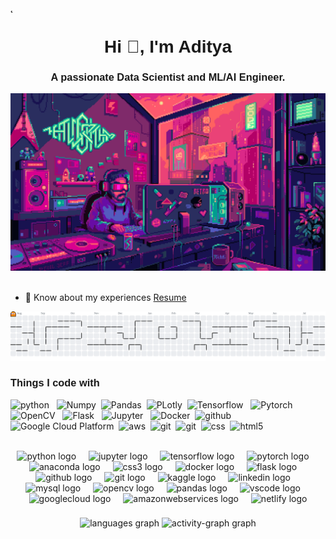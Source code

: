 ̨<style>
@font-face {
    font-family: 'Pixel';
    src: url('../src/Pixel.woff2') format('woff2');
}
h1, h3 {
    font-family: 'Pixel', sans-serif;
}
</style>

<h1 align="center">Hi 👋, I'm Aditya</h1>
<h3 align="center">A passionate Data Scientist and ML/AI Engineer.</h3>

<img alt="gif" src="src/coding.gif" /> &nbsp;

- 📄 Know about my experiences [Resume](https://drive.google.com/file/d/1n5QSoS5yzdGfx5v8IqQCrHnzzCaEwOkU/view?usp=drive_link)

<picture>
  <source media="(prefers-color-scheme: dark)" srcset="https://raw.githubusercontent.com/fairtexas5/fairtexas5/output/pacman-contribution-graph-dark.svg">
  <source media="(prefers-color-scheme: light)" srcset="https://raw.githubusercontent.com/fairtexas5/fairtexas5/output/pacman-contribution-graph.svg">
  <img alt="pacman contribution graph" src="https://raw.githubusercontent.com/fairtexas5/fairtexas5/output/pacman-contribution-graph.svg">
</picture>

###

<h3>Things I code with</h3>
<p>
  <img alt="python" src="https://img.shields.io/badge/Python-%233776AB?style=for-the-badge&logo=python&labelColor=white" /> &nbsp;
  <img alt="Numpy" src="https://img.shields.io/badge/NumPy-%23013243?style=for-the-badge&logo=numpy&logoColor=%23013243&labelColor=white" />&nbsp;
  <img alt="Pandas" src="https://img.shields.io/badge/Pandas-%23150458?style=for-the-badge&logo=pandas&logoColor=%23150458&labelColor=white" />&nbsp;
  <img alt="PLotly" src="https://img.shields.io/badge/Plotly-%233F4F75?style=for-the-badge&logo=plotly&logoColor=%233F4F75&labelColor=white" />&nbsp;
  <img alt="Tensorflow" src="https://img.shields.io/badge/Tensorflow-%23FF6F00?style=for-the-badge&logo=tensorflow&logoColor=%23FF6F00&labelColor=white" /> &nbsp;
  <img alt="Pytorch" src="https://img.shields.io/badge/-Pytorch-%23EE4C2C?style=for-the-badge&logo=pytorch&logoColor=%23EE4C2C&labelColor=white" /> &nbsp;
  <img alt="OpenCV" src="https://img.shields.io/badge/OpenCV-%235C3EE8?style=for-the-badge&logo=opencv&logoColor=%235C3EE8&labelColor=white" /> &nbsp;
  <img alt="Flask" src="https://img.shields.io/badge/Flask-%23000000?style=for-the-badge&logo=flask&logoColor=%23000000&labelColor=white" /> &nbsp;
  <img alt="Jupyter" src="https://img.shields.io/badge/Jupyter-%23F37626?style=for-the-badge&logo=jupyter&logoColor=%23F37626&labelColor=white" /> &nbsp;
  <img alt="Docker" src="https://img.shields.io/badge/Docker-%232496ED?style=for-the-badge&logo=docker&logoColor=%232496ED&labelColor=white" />&nbsp;
  <img alt="github" src="https://img.shields.io/badge/Github-%23181717?style=for-the-badge&logo=github&logoColor=%23181717&labelColor=white&link=https%3A%2F%2Fgithub.com%2FFairtexas5" />&nbsp;
  <img alt="Google Cloud Platform" src="https://img.shields.io/badge/GC-%234285F4?style=for-the-badge&logo=googlecloud&logoColor=%234285F4&labelColor=white" />&nbsp;
  <img alt="aws" src="https://img.shields.io/badge/AWS-%23232F3E?style=for-the-badge&logo=amazonwebservices&logoColor=%23232F3E&labelColor=white" />&nbsp;
  <img alt="git" src="https://img.shields.io/badge/Git-%23F05032?style=for-the-badge&logo=git&logoColor=%23F05032&labelColor=white" />&nbsp;
  <img alt="git" src="https://img.shields.io/badge/Git-%23F05032?style=for-the-badge&logo=git&logoColor=%23F05032&labelColor=white" />&nbsp;
  <img alt="css" src="https://img.shields.io/badge/CSS-%23663399?style=for-the-badge&logo=css&logoColor=%23663399&labelColor=white" />&nbsp;
  <img alt="html5" src="https://img.shields.io/badge/HTML-%23E34F26?style=for-the-badge&logo=html5&logoColor=%23E34F26&labelColor=white" />&nbsp;
</p>


<br clear="both">

<div align="center">
  <img src="https://cdn.jsdelivr.net/gh/devicons/devicon/icons/python/python-original.svg" height="40" alt="python logo"  />
  <img width="12" />
  <img src="https://cdn.jsdelivr.net/gh/devicons/devicon/icons/jupyter/jupyter-original.svg" height="40" alt="jupyter logo"  />
  <img width="12" />
  <img src="https://cdn.jsdelivr.net/gh/devicons/devicon/icons/tensorflow/tensorflow-original.svg" height="40" alt="tensorflow logo"  />
  <img width="12" />
  <img src="https://cdn.jsdelivr.net/gh/devicons/devicon/icons/pytorch/pytorch-original.svg" height="40" alt="pytorch logo"  />
  <img width="12" />
  <img src="https://cdn.jsdelivr.net/gh/devicons/devicon/icons/anaconda/anaconda-original.svg" height="40" alt="anaconda logo"  />
  <img width="12" />
  <img src="https://cdn.jsdelivr.net/gh/devicons/devicon/icons/css3/css3-original.svg" height="40" alt="css3 logo"  />
  <img width="12" />
  <img src="https://skillicons.dev/icons?i=docker" height="40" alt="docker logo"  />
  <img width="12" />
  <img src="https://skillicons.dev/icons?i=flask" height="40" alt="flask logo"  />
  <img width="12" />
  <img src="https://skillicons.dev/icons?i=github" height="40" alt="github logo"  />
  <img width="12" />
  <img src="https://cdn.jsdelivr.net/gh/devicons/devicon/icons/git/git-original.svg" height="40" alt="git logo"  />
  <img width="12" />
  <img src="https://cdn.jsdelivr.net/gh/devicons/devicon/icons/kaggle/kaggle-original.svg" height="40" alt="kaggle logo"  />
  <img width="12" />
  <img src="https://skillicons.dev/icons?i=linkedin" height="40" alt="linkedin logo"  />
  <img width="12" />
  <img src="https://cdn.jsdelivr.net/gh/devicons/devicon/icons/mysql/mysql-original.svg" height="40" alt="mysql logo"  />
  <img width="12" />
  <img src="https://cdn.jsdelivr.net/gh/devicons/devicon/icons/opencv/opencv-original.svg" height="40" alt="opencv logo"  />
  <img width="12" />
  <img src="https://cdn.jsdelivr.net/gh/devicons/devicon/icons/pandas/pandas-original.svg" height="40" alt="pandas logo"  />
  <img width="12" />
  <img src="https://cdn.jsdelivr.net/gh/devicons/devicon/icons/vscode/vscode-original.svg" height="40" alt="vscode logo"  />
  <img width="12" />
  <img src="https://skillicons.dev/icons?i=gcp" height="40" alt="googlecloud logo"  />
  <img width="12" />
  <img src="https://skillicons.dev/icons?i=aws" height="40" alt="amazonwebservices logo"  />
  <img width="12" />
  <img src="https://skillicons.dev/icons?i=netlify" height="40" alt="netlify logo"  />
</div>

###

<div align="left">
</div>

###

<div align="center">
  <img src="https://github-readme-stats.vercel.app/api/top-langs?username=fairtexas5&locale=en&hide_title=false&layout=compact&card_width=320&langs_count=5&theme=aura&hide_border=false&order=2" height="166" alt="languages graph"  />
  <img src="https://github-readme-activity-graph.vercel.app/graph?username=fairtexas5&radius=16&theme=nightowl&area=true&order=5&hide_border=true" height="300" alt="activity-graph graph"  />
</div>

###

